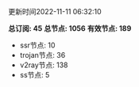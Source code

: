 更新时间2022-11-11 06:32:10

**总订阅: 45**
**总节点: 1056**
**有效节点: 189**
- ssr节点: 10
- trojan节点: 36
- v2ray节点: 138
- ss节点: 5
